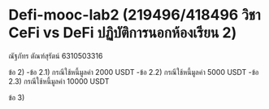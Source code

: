 # Defi-mooc-lab2 (219496/418496 วิชา CeFi vs DeFi ปฏิบัติการนอกห้องเรียน 2)

ณัฐภัทร ตัณฑ์สุรัตน์ 6310503316

ข้อ 2)
-ข้อ 2.1) กรณีใช้หนี้มูลค่า 2000 USDT 
-ข้อ 2.2) กรณีใช้หนี้มูลค่า 5000 USDT
-ข้อ 2.3) กรณีใช้หนี้มูลค่า 10000 USDT

ข้อ 3) 
